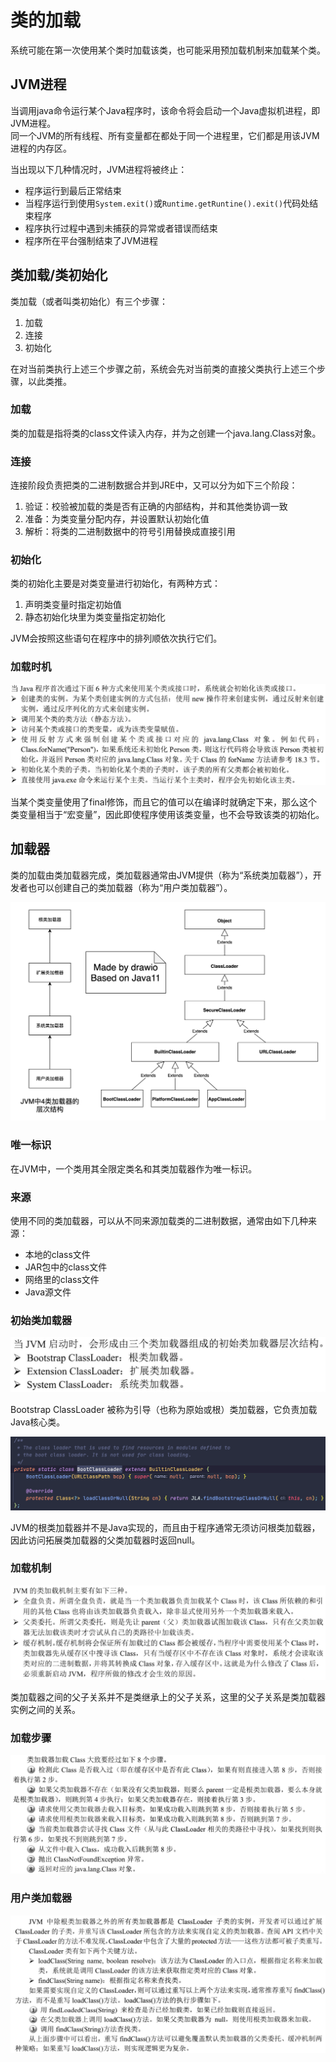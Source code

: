 # 类的加载
系统可能在第一次使用某个类时加载该类，也可能采用预加载机制来加载某个类。

## JVM进程
当调用java命令运行某个Java程序时，该命令将会启动一个Java虚拟机进程，即JVM进程。  
同一个JVM的所有线程、所有变量都在都处于同一个进程里，它们都是用该JVM进程的内存区。

当出现以下几种情况时，JVM进程将被终止：
* 程序运行到最后正常结束
* 当程序运行到使用`System.exit()`或`Runtime.getRuntine().exit()`代码处结束程序
* 程序执行过程中遇到未捕获的异常或者错误而结束
* 程序所在平台强制结束了JVM进程

## 类加载/类初始化
类加载（或者叫类初始化）有三个步骤：
1. 加载
2. 连接
3. 初始化

在对当前类执行上述三个步骤之前，系统会先对当前类的直接父类执行上述三个步骤，以此类推。

### 加载
类的加载是指将类的class文件读入内存，并为之创建一个java.lang.Class对象。

### 连接
连接阶段负责把类的二进制数据合并到JRE中，又可以分为如下三个阶段：
1. 验证：校验被加载的类是否有正确的内部结构，并和其他类协调一致
2. 准备：为类变量分配内存，并设置默认初始化值
3. 解析：将类的二进制数据中的符号引用替换成直接引用

### 初始化
类的初始化主要是对类变量进行初始化，有两种方式：
1. 声明类变量时指定初始值
2. 静态初始化块里为类变量指定初始化

JVM会按照这些语句在程序中的排列顺依次执行它们。

### 加载时机
![class_load+20210606102542](https://raw.githubusercontent.com/loli0con/picgo/master/images/class_load%2B20210606102542.png%2B2021-06-06-10-25-43)

当某个类变量使用了final修饰，而且它的值可以在编译时就确定下来，那么这个类变量相当于“宏变量”，因此即使程序使用该类变量，也不会导致该类的初始化。

## 加载器
类的加载由类加载器完成，类加载器通常由JVM提供（称为“系统类加载器”），开发者也可以创建自己的类加载器（称为“用户类加载器”）。

![class_load+20210606120259](https://raw.githubusercontent.com/loli0con/picgo/master/images/class_load%2B20210606120259.png%2B2021-06-06-12-03-02)

### 唯一标识
在JVM中，一个类用其全限定类名和其类加载器作为唯一标识。

### 来源
使用不同的类加载器，可以从不同来源加载类的二进制数据，通常由如下几种来源：
* 本地的class文件
* JAR包中的class文件
* 网络里的class文件
* Java源文件

### 初始类加载器
![class_load+20210606110216](https://raw.githubusercontent.com/loli0con/picgo/master/images/class_load%2B20210606110216.png%2B2021-06-06-11-02-16)

Bootstrap ClassLoader 被称为引导（也称为原始或根）类加载器，它负责加载Java核心类。

![class_load+20210606120826](https://raw.githubusercontent.com/loli0con/picgo/master/images/class_load%2B20210606120826.png%2B2021-06-06-12-08-27)

JVM的根类加载器并不是Java实现的，而且由于程序通常无须访问根类加载器，因此访问拓展类加载器的父类加载器时返回null。

### 加载机制
![class_load+20210606110443](https://raw.githubusercontent.com/loli0con/picgo/master/images/class_load%2B20210606110443.png%2B2021-06-06-11-04-44)

类加载器之间的父子关系并不是类继承上的父子关系，这里的父子关系是类加载器实例之间的关系。

### 加载步骤
![class_load+20210606115117](https://raw.githubusercontent.com/loli0con/picgo/master/images/class_load%2B20210606115117.png%2B2021-06-06-11-51-18)

### 用户类加载器
![class_load+20210606120530](https://raw.githubusercontent.com/loli0con/picgo/master/images/class_load%2B20210606120530.png%2B2021-06-06-12-05-31)